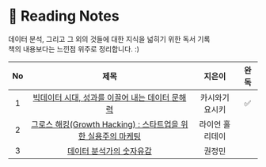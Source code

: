 # 📖 Reading Notes
데이터 분석, 그리고 그 외의 것들에 대한 지식을 넓히기 위한 독서 기록  
책의 내용보다는 느낀점 위주로 정리합니다. :)

|No   | 제목                | 지은이          |완독|
|:---:|:-------------------:|:-----------:|:----------:|
|1  | [빅데이터 시대, 성과를 이끌어 내는 데이터 문해력](https://github.com/data-say/reading-book-sy/tree/main/%EB%8D%B0%EC%9D%B4%ED%84%B0%EB%AC%B8%ED%95%B4%EB%A0%A5)  | 카시와기 요시키 |✅ |
|2  | [그로스 해킹(Growth Hacking) : 스타트업을 위한 실용주의 마케팅]()  | 라이언 홀리데이 | |
|3  | [데이터 분석가의 숫자유감]()  | 권정민 | |
